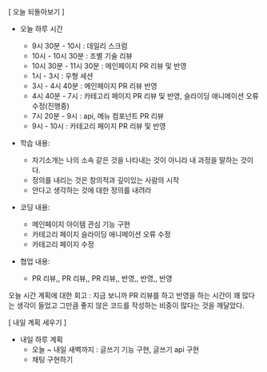[ 오늘 되돌아보기 ]
- 오늘 하루 시간
    - 9시 30분 - 10시 : 데일리 스크럼
    - 10시 - 10시 30분 : 조별 기술 리뷰
    - 10시 30분 - 11시 30분 : 메인페이지 PR 리뷰 및 반영
    - 1시 - 3시 : 우형 세션
    - 3시 - 4시 40분 : 메인페이지 PR 리뷰 반영
    - 4시 40분 - 7시 : 카테고리 페이지 PR 리뷰 및 반영, 슬라이딩 애니메이션 오류 수정(진행중)
    - 7시 20분 - 9시 : api, 메뉴 컴포넌트 PR 리뷰
    - 9시 - 10시 : 카테고리 페이지 PR 리뷰 및 반영

- 학습 내용:
    - 자기소개는 나의 소속 같은 것을 나타내는 것이 아니라 내 과정을 말하는 것이다.
    - 정의를 내리는 것은 창의적과 깊이있는 사람의 시작
    - 안다고 생각하는 것에 대한 정의를 내려라

- 코딩 내용:
    - 메인페이지 아이템 관심 기능 구현
    - 카테고리 페이지 슬라이딩 애니메이션 오류 수정
    - 카테고리 페이지 수정

- 협업 내용:
    - PR 리뷰,, PR 리뷰,, PR 리뷰,, 반영,, 반영,, 반영

오늘 시간 계획에 대한 회고 : 지금 보니까 PR 리뷰를 하고 반영을 하는 시간이 꽤 많다는 생각이 들었고 그만큼 좋지 않은 코드를 작성하는 비중이 많다는 것을 깨달았다.

[ 내일 계획 세우기 ]
- 내일 하루 계획
    - 오늘 ~ 내일 새벽까지 : 글쓰기 기능 구현, 글쓰기 api 구현
    - 채팅 구현하기